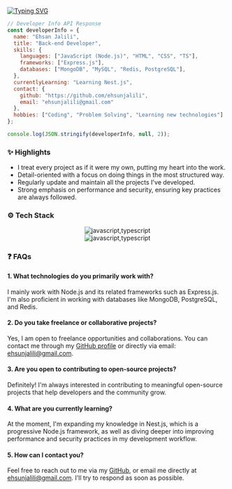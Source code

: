 
[![Typing SVG](https://readme-typing-svg.demolab.com/?font=Fira+Code&pause=2000&color=0078d7&background=FFFFFF00&random=false&width=690&lines=Welcome!+I%27m+Ehsan+Jalili+%EF%B8%8F;Glad+you%27re+here!+Let%27s+create+something+amazing+together)](#)

```js
// Developer Info API Response
const developerInfo = {
  name: "Ehsan Jalili",
  title: "Back-end Developer",
  skills: {
    languages: ["JavaScript (Node.js)", "HTML", "CSS", "TS"],
    frameworks: ["Express.js"],
    databases: ["MongoDB", "MySQL", "Redis, PostgreSQL"],
  },
  currentlyLearning: "Learning Nest.js",
  contact: {
    github: "https://github.com/ehsunjalili",
    email: "ehsunjalili@gmail.com"
  },
  hobbies: ["Coding", "Problem Solving", "Learning new technologies"]
};

console.log(JSON.stringify(developerInfo, null, 2));
```

### ✨ Highlights
- I treat every project as if it were my own, putting my heart into the work.
- Detail-oriented with a focus on doing things in the most structured way.
- Regularly update and maintain all the projects I've developed.
- Strong emphasis on performance and security, ensuring key practices are always followed.

### ⚙️ Tech Stack
<div align = "center">
  
![javascript,typescript](https://skillicons.dev/icons?i=js,ts,nodejs,express)
<br />
![javascript,typescript](https://skillicons.dev/icons?i=postgresql,mongodb,mysql,redis)
</div>

### ❓ FAQs

#### 1. What technologies do you primarily work with?
I mainly work with Node.js and its related frameworks such as Express.js. I'm also proficient in working with databases like MongoDB, PostgreSQL, and Redis.

#### 2. Do you take freelance or collaborative projects?
Yes, I am open to freelance opportunities and collaborations. You can contact me through my [GitHub profile](https://github.com/ehsunjalili) or directly via email: ehsunjalili@gmail.com.

#### 3. Are you open to contributing to open-source projects?
Definitely! I'm always interested in contributing to meaningful open-source projects that help developers and the community grow.

#### 4. What are you currently learning?
At the moment, I'm expanding my knowledge in Nest.js, which is a progressive Node.js framework, as well as diving deeper into improving performance and security practices in my development workflow.

#### 5. How can I contact you?
Feel free to reach out to me via my [GitHub](https://github.com/ehsunjalili), or email me directly at ehsunjalili@gmail.com. I'll try to respond as soon as possible.



